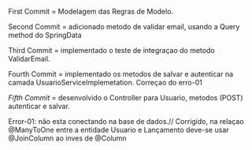 First Commit = Modelagem das Regras de Modelo.

Second Commit = adicionado metodo de validar email, usando a Query method
do SpringData

Third Commit = implementado o teste de integraçao do metodo ValidarEmail.

Fourth Commit = implementado os metodos de salvar e autenticar na camada
UsuarioServiceImplemetation. Correçao do erro-01

*Fifth Commit* = desenvolvido o Controller para Usuario, metodos (POST) autenticar e salvar.

Error-01: não esta conectando na base de dados.// Corrigido, na relaçao @ManyToOne
entre a entidade Usuario e Lançamento deve-se usar @JoinColumn ao inves de
@Column


